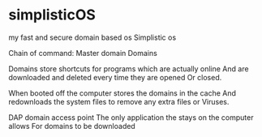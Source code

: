 # simplisticOS
my fast and secure domain based os
Simplistic os

Chain of command:
Master domain
Domains


Domains store shortcuts for programs which are actually online
And are downloaded and deleted every time they are opened
Or closed.


When booted off the computer stores the domains in the cache 
And redownloads the system files to remove any extra files or 
Viruses.

DAP domain access point
The only application the stays on the computer allows
For domains to be downloaded

